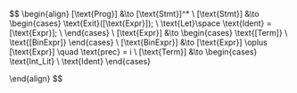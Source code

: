 $$
\begin{align}
[\text{Prog}] &\to [\text{Stmt}]^* \\
[\text{Stmt}] &\to 
\begin{cases} 
    \text{Exit}([\text{Expr}]); \\
    \text{Let}\space \text{Ident} = [\text{Expr}]; \\
\end{cases} \\
[\text{Expr}] &\to 
\begin{cases}
    \text{[Term]} \\ 
    \text{[BinExpr]}
\end{cases} \\
[\text{BinExpr}] &\to 
[\text{Expr}] \oplus [\text{Expr}] \quad \text{prec} = i \\
[\text{Term}] &\to
\begin{cases}
    \text{Int\_Lit} \\
    \text{Ident}
\end{cases}

\end{align}
$$


